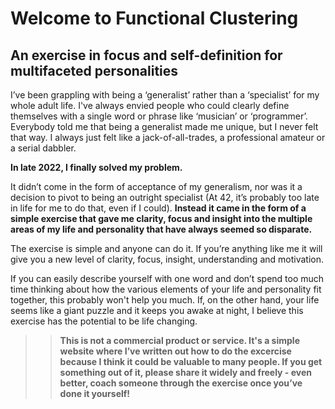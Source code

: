 # Welcome to Functional Clustering
## An exercise in focus and self-definition for multifaceted personalities

I’ve been grappling with being a ‘generalist’ rather than a ‘specialist’ for my whole adult life.  I've always envied people who could clearly define themselves with a single word or phrase like ‘musician’ or ‘programmer’.  Everybody told me that being a generalist made me unique, but I never felt that way.  I always just felt like a jack-of-all-trades, a professional amateur or a serial dabbler.

**In late 2022, I finally solved my problem.**

It didn’t come in the form of acceptance of my generalism, nor was it a decision to pivot to being an outright specialist (At 42, it’s probably too late in life for me to do that, even if I could).  **Instead it came in the form of a simple exercise that gave me clarity, focus and insight into the multiple areas of my life and personality that have always seemed so disparate.**

The exercise is simple and anyone can do it.  If you’re anything like me it will give you a new level of clarity, focus, insight, understanding and motivation.

If you can easily describe yourself with one word and don’t spend too much time thinking about how the various elements of your life and personality fit together, this probably won't help you much.  If, on the other hand, your life seems like a giant puzzle and it keeps you awake at night, I believe this exercise has the potential to be life changing.

>> **This is not a commercial product or service.  It's a simple website where I’ve written out how to do the excercise because I think it could be valuable to many people.  If you get something out of it, please share it widely and freely - even better, coach someone through the exercise once you’ve done it yourself!**
